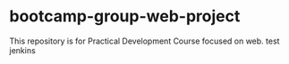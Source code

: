 # bootcamp-group-web-project
This repository is for Practical Development Course focused on web.
test jenkins
